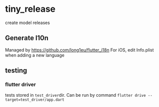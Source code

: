 # tiny_release

create model releases

## Generate l10n
Managed by https://github.com/long1eu/flutter_i18n
For iOS, edit Info.plist when adding a new language

## testing
### flutter driver
tests stored in `test_driver`dir. Can be run by command `flutter drive --target=test_driver/app.dart`